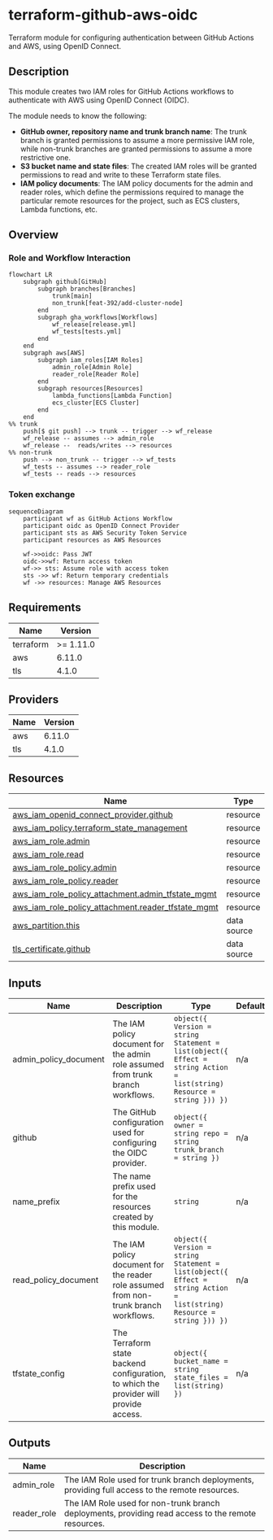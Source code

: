 # terraform-github-aws-oidc

Terraform module for configuring authentication between GitHub Actions and AWS, using OpenID Connect.

## Description

This module creates two IAM roles for GitHub Actions workflows to authenticate with AWS using OpenID Connect (OIDC).

The module needs to know the following:
- **GitHub owner, repository name and trunk branch name**: The trunk branch is granted permissions to assume a more permissive IAM role, while non-trunk branches are granted permissions to assume a more restrictive one.
- **S3 bucket name and state files**: The created IAM roles will be granted permissions to read and write to these Terraform state files.
- **IAM policy documents**: The IAM policy documents for the admin and reader roles, which define the permissions required to manage the particular remote resources for the project, such as ECS clusters, Lambda functions, etc.

## Overview

### Role and Workflow Interaction

```mermaid
flowchart LR
    subgraph github[GitHub]
        subgraph branches[Branches]
            trunk[main]
            non_trunk[feat-392/add-cluster-node]
        end
        subgraph gha_workflows[Workflows]
            wf_release[release.yml]
            wf_tests[tests.yml]
        end
    end
    subgraph aws[AWS]
        subgraph iam_roles[IAM Roles]
            admin_role[Admin Role]
            reader_role[Reader Role]
        end
        subgraph resources[Resources]
            lambda_functions[Lambda Function]
            ecs_cluster[ECS Cluster]
        end
    end
%% trunk
    push[$ git push] --> trunk -- trigger --> wf_release
    wf_release -- assumes --> admin_role
    wf_release --  reads/writes --> resources
%% non-trunk
    push --> non_trunk -- trigger --> wf_tests
    wf_tests -- assumes --> reader_role
    wf_tests -- reads --> resources
```

### Token exchange

```mermaid
sequenceDiagram
    participant wf as GitHub Actions Workflow
    participant oidc as OpenID Connect Provider
    participant sts as AWS Security Token Service
    participant resources as AWS Resources
    
    wf->>oidc: Pass JWT
    oidc->>wf: Return access token
    wf->> sts: Assume role with access token
    sts ->> wf: Return temporary credentials
    wf ->> resources: Manage AWS Resources
```

<!-- BEGIN_TF_DOCS -->
## Requirements

| Name | Version |
|------|---------|
| terraform | >= 1.11.0 |
| aws | 6.11.0 |
| tls | 4.1.0 |

## Providers

| Name | Version |
|------|---------|
| aws | 6.11.0 |
| tls | 4.1.0 |

## Resources

| Name | Type |
|------|------|
| [aws_iam_openid_connect_provider.github](https://registry.terraform.io/providers/hashicorp/aws/6.11.0/docs/resources/iam_openid_connect_provider) | resource |
| [aws_iam_policy.terraform_state_management](https://registry.terraform.io/providers/hashicorp/aws/6.11.0/docs/resources/iam_policy) | resource |
| [aws_iam_role.admin](https://registry.terraform.io/providers/hashicorp/aws/6.11.0/docs/resources/iam_role) | resource |
| [aws_iam_role.read](https://registry.terraform.io/providers/hashicorp/aws/6.11.0/docs/resources/iam_role) | resource |
| [aws_iam_role_policy.admin](https://registry.terraform.io/providers/hashicorp/aws/6.11.0/docs/resources/iam_role_policy) | resource |
| [aws_iam_role_policy.reader](https://registry.terraform.io/providers/hashicorp/aws/6.11.0/docs/resources/iam_role_policy) | resource |
| [aws_iam_role_policy_attachment.admin_tfstate_mgmt](https://registry.terraform.io/providers/hashicorp/aws/6.11.0/docs/resources/iam_role_policy_attachment) | resource |
| [aws_iam_role_policy_attachment.reader_tfstate_mgmt](https://registry.terraform.io/providers/hashicorp/aws/6.11.0/docs/resources/iam_role_policy_attachment) | resource |
| [aws_partition.this](https://registry.terraform.io/providers/hashicorp/aws/6.11.0/docs/data-sources/partition) | data source |
| [tls_certificate.github](https://registry.terraform.io/providers/hashicorp/tls/4.1.0/docs/data-sources/certificate) | data source |

## Inputs

| Name | Description | Type | Default | Required |
|------|-------------|------|---------|:--------:|
| admin_policy_document | The IAM policy document for the admin role assumed from trunk branch workflows. | ```object({ Version = string Statement = list(object({ Effect = string Action = list(string) Resource = string })) })``` | n/a | yes |
| github | The GitHub configuration used for configuring the OIDC provider. | ```object({ owner = string repo = string trunk_branch = string })``` | n/a | yes |
| name_prefix | The name prefix used for the resources created by this module. | `string` | n/a | yes |
| read_policy_document | The IAM policy document for the reader role assumed from non-trunk branch workflows. | ```object({ Version = string Statement = list(object({ Effect = string Action = list(string) Resource = string })) })``` | n/a | yes |
| tfstate_config | The Terraform state backend configuration, to which the provider will provide access. | ```object({ bucket_name = string state_files = list(string) })``` | n/a | yes |

## Outputs

| Name | Description |
|------|-------------|
| admin_role | The IAM Role used for trunk branch deployments, providing full access to the remote resources. |
| reader_role | The IAM Role used for non-trunk branch deployments, providing read access to the remote resources. |
<!-- END_TF_DOCS -->
